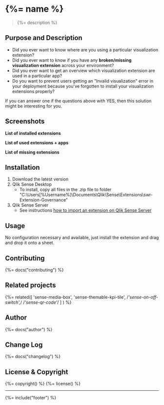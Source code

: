 # {%= name %}

> {%= description %}

<!-- toc -->

## Purpose and Description

* Did you ever want to know where are you using a particular visualization extension?
* Did you ever want to know if you have any **broken/missing visualization extension** across your environment?
* Did you ever want to get an overview which visualization extension are used in a particular app?
* Do you want to prevent users getting an "Invalid visualization" error in your deployment because you've forgotten to install your visualization extensions properly?

If you can answer one if the questions above with YES, then this solution might be interesting for you.

## Screenshots

**List of installed extensions**

**List of used extensions + apps**

**List of missing extensions**

## Installation

1. Download the latest version
2. Qlik Sense Desktop
	* To install, copy all files in the .zip file to folder "C:\Users\[%Username%]\Documents\Qlik\Sense\Extensions\swr-Extension-Governance"
3. Qlik Sense Server
	* See instructions [how to import an extension on Qlik Sense Server](http://help.qlik.com/sense/en-us/developer/#../Subsystems/Workbench/Content/BuildingExtensions/HowTos/deploy-extensions.htm)

## Usage

No configuration necessary and available, just install the extension and drag and drop it onto a sheet.

## Contributing
{%= docs("contributing") %}

## Related projects
{%= related([
  'sense-media-box', 
  'sense-themable-kpi-tile',
  /*'sense-on-off-switch',*/ 
  /*'sense-qr-code'*/
  ]
) %}   

## Author

{%= docs("author") %}

## Change Log

{%= docs("changelog") %}

## License & Copyright
{%= copyright() %}
{%= license() %}

***

{%= include("footer") %}
